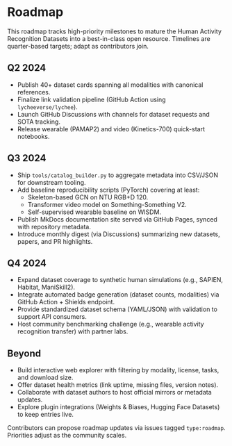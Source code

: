 # Roadmap

This roadmap tracks high-priority milestones to mature the Human Activity Recognition Datasets into a best-in-class open resource. Timelines are quarter-based targets; adapt as contributors join.

## Q2 2024
- Publish 40+ dataset cards spanning all modalities with canonical references.
- Finalize link validation pipeline (GitHub Action using `lycheeverse/lychee`).
- Launch GitHub Discussions with channels for dataset requests and SOTA tracking.
- Release wearable (PAMAP2) and video (Kinetics-700) quick-start notebooks.

## Q3 2024
- Ship `tools/catalog_builder.py` to aggregate metadata into CSV/JSON for downstream tooling.
- Add baseline reproducibility scripts (PyTorch) covering at least:
  - Skeleton-based GCN on NTU RGB+D 120.
  - Transformer video model on Something-Something V2.
  - Self-supervised wearable baseline on WISDM.
- Publish MkDocs documentation site served via GitHub Pages, synced with repository metadata.
- Introduce monthly digest (via Discussions) summarizing new datasets, papers, and PR highlights.

## Q4 2024
- Expand dataset coverage to synthetic human simulations (e.g., SAPIEN, Habitat, ManiSkill2).
- Integrate automated badge generation (dataset counts, modalities) via GitHub Action + Shields endpoint.
- Provide standardized dataset schema (YAML/JSON) with validation to support API consumers.
- Host community benchmarking challenge (e.g., wearable activity recognition transfer) with partner labs.

## Beyond
- Build interactive web explorer with filtering by modality, license, tasks, and download size.
- Offer dataset health metrics (link uptime, missing files, version notes).
- Collaborate with dataset authors to host official mirrors or metadata updates.
- Explore plugin integrations (Weights & Biases, Hugging Face Datasets) to keep entries live.

Contributors can propose roadmap updates via issues tagged `type:roadmap`. Priorities adjust as the community scales.
